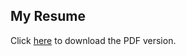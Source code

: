 ## My Resume

Click [here](https://github.com/cijogeorge/resume/raw/master/resume.pdf) to download the PDF version.
